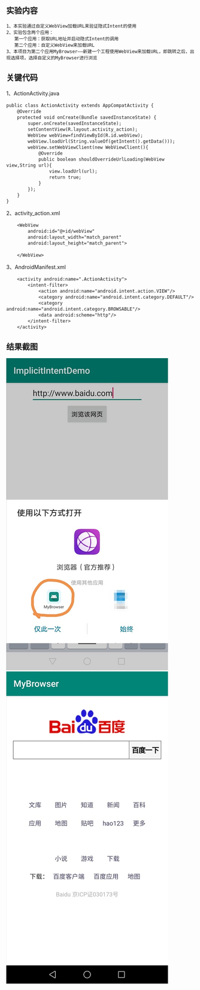 实验内容
---
    1、本实验通过自定义WebView加载URL来验证隐式Intent的使用
    2、实验包含两个应用：
       第一个应用：获取URL地址并启动隐式Intent的调用
       第二个应用：自定义WebView来加载URL
    3、本项目为第二个应用MyBrowser——新建一个工程使用WebView来加载URL，即跳转之后，出现选择项，选择自定义的MyBrowser进行浏览
关键代码
---
1、ActionActivity.java
```
public class ActionActivity extends AppCompatActivity {
    @Override
    protected void onCreate(Bundle savedInstanceState) {
        super.onCreate(savedInstanceState);
        setContentView(R.layout.activity_action);
        WebView webView=findViewById(R.id.webView);
        webView.loadUrl(String.valueOf(getIntent().getData()));
        webView.setWebViewClient(new WebViewClient(){
            @Override
            public boolean shouldOverrideUrlLoading(WebView view,String url){
                view.loadUrl(url);
                return true;
            }
        });
    }
}
```
2、activity_action.xml
```
    <WebView
        android:id="@+id/webView"
        android:layout_width="match_parent"
        android:layout_height="match_parent">

    </WebView>
```
3、AndroidManifest.xml
```
    <activity android:name=".ActionActivity">
        <intent-filter>
            <action android:name="android.intent.action.VIEW"/>
            <category android:name="android.intent.category.DEFAULT"/>
            <category android:name="android.intent.category.BROWSABLE"/>
            <data android:scheme="http"/>
        </intent-filter>
    </activity>
```
结果截图
---
![image](https://github.com/YongxuanWu/MyBrowser/blob/master/app/src/main/res/pictures/Screenshot_20190504_184809.jpg)
![image](https://github.com/YongxuanWu/MyBrowser/blob/master/app/src/main/res/pictures/Screenshot_20190504_184832.jpg)
